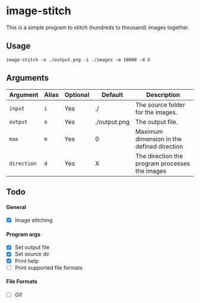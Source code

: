 # image-stitch

This is a simple program to stitch (hundreds to thousand) images together.


## Usage
```
image-stitch -o ./output.png -i ./images -m 16000 -d X
```

## Arguments
| Argument    | Alias | Optional | Default             | Description                                    |
|-------------|-------|----------|---------------------|------------------------------------------------|
| `input`     | `i`   | Yes      | ./                  | The source folder for the images.              |
| `output`    | `o`   | Yes      | ./output.png        | The output file.                               |
| `max`       | `m`   | Yes      | 0                   | Maximum dimension in the defined direction     |
| `direction` | `d`   | Yes      | X                   | The direction the program processes the images |



## Todo
#### General
- [x] Image stitching

#### Program args
- [x] Set output file
- [x] Set source dir
- [x] Print help
- [ ] Print supported file formats

#### File Formats
- [ ] Gif